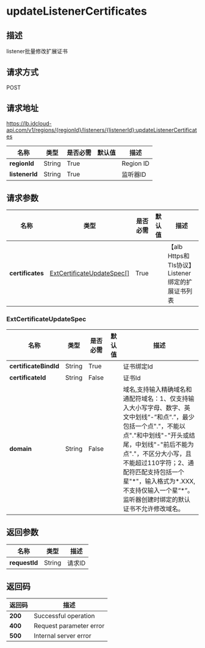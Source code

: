 # updateListenerCertificates


## 描述
listener批量修改扩展证书

## 请求方式
POST

## 请求地址
https://lb.jdcloud-api.com/v1/regions/{regionId}/listeners/{listenerId}:updateListenerCertificates

|名称|类型|是否必需|默认值|描述|
|---|---|---|---|---|
|**regionId**|String|True| |Region ID|
|**listenerId**|String|True| |监听器ID|

## 请求参数
|名称|类型|是否必需|默认值|描述|
|---|---|---|---|---|
|**certificates**|[ExtCertificateUpdateSpec[]](updatelistenercertificates#extcertificateupdatespec)|True| |【alb Https和Tls协议】Listener绑定的扩展证书列表|

### <div id="extcertificateupdatespec">ExtCertificateUpdateSpec</div>
|名称|类型|是否必需|默认值|描述|
|---|---|---|---|---|
|**certificateBindId**|String|True| |证书绑定Id|
|**certificateId**|String|False| |证书Id|
|**domain**|String|False| |域名,支持输入精确域名和通配符域名：1、仅支持输入大小写字母、数字、英文中划线“-”和点“.”，最少包括一个点"."，不能以点"."和中划线"-"开头或结尾，中划线"-"前后不能为点"."，不区分大小写，且不能超过110字符；2、通配符匹配支持包括一个星"\*"，输入格式为\*.XXX,不支持仅输入一个星“\*”。监听器创建时绑定的默认证书不允许修改域名。|

## 返回参数
|名称|类型|描述|
|---|---|---|
|**requestId**|String|请求ID|


## 返回码
|返回码|描述|
|---|---|
|**200**|Successful operation|
|**400**|Request parameter error|
|**500**|Internal server error|
